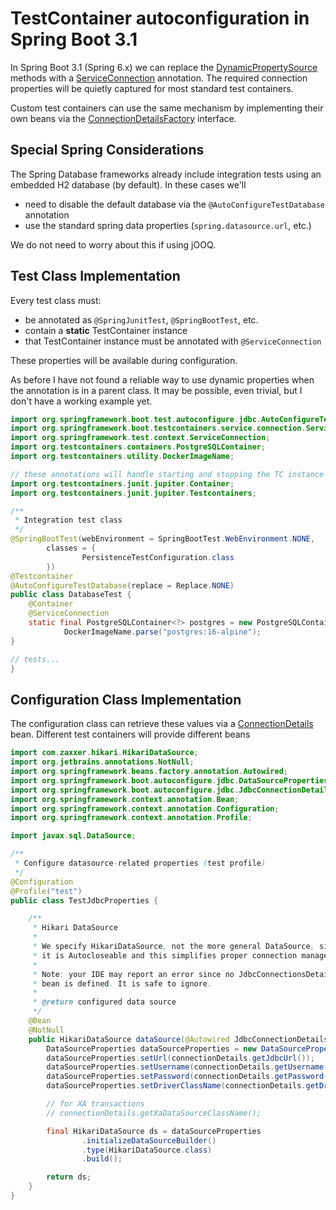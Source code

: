 # TestContainer autoconfiguration in Spring Boot 3.1

In Spring Boot 3.1 (Spring 6.x) we can replace the
[DynamicPropertySource](https://docs.spring.io/spring-framework/docs/current/javadoc-api/org/springframework/test/context/DynamicPropertySource.html)
methods with a
[ServiceConnection](https://docs.spring.io/spring-boot/api/java/org/springframework/boot/testcontainers/service/connection/ServiceConnection.html)
annotation. The required connection properties will be quietly captured for most
standard test containers.

Custom test containers can use the same mechanism by implementing their own beans
via the
[ConnectionDetailsFactory](https://docs.spring.io/spring-boot/api/java/org/springframework/boot/autoconfigure/service/connection/ConnectionDetailsFactory.html)
interface.

## Special Spring Considerations

The Spring Database frameworks already include integration tests using an embedded H2 database
(by default). In these cases we'll

- need to disable the default database via the `@AutoConfigureTestDatabase` annotation
- use the standard spring data properties (`spring.datasource.url`, etc.)

We do not need to worry about this if using jOOQ.

## Test Class Implementation

Every test class must:

- be annotated as `@SpringJunitTest`, `@SpringBootTest`, etc.
- contain a __static__ TestContainer instance
- that TestContainer instance must be annotated with `@ServiceConnection`

These properties will be available during configuration.

As before I have not found a reliable way to use dynamic properties when the annotation
is in a parent class. It may be possible, even trivial, but I don't have a working
example yet.

```java
import org.springframework.boot.test.autoconfigure.jdbc.AutoConfigureTestDatabase;
import org.springframework.boot.testcontainers.service.connection.ServiceConnection;
import org.springframework.test.context.ServiceConnection;
import org.testcontainers.containers.PostgreSQLContainer;
import org.testcontainers.utility.DockerImageName;

// these annotations will handle starting and stopping the TC instance
import org.testcontainers.junit.jupiter.Container;
import org.testcontainers.junit.jupiter.Testcontainers;

/**
 * Integration test class
 */
@SpringBootTest(webEnvironment = SpringBootTest.WebEnvironment.NONE,
        classes = {
                PersistenceTestConfiguration.class
        })
@Testcontainer
@AutoConfigureTestDatabase(replace = Replace.NONE)
public class DatabaseTest {
    @Container
    @ServiceConnection
    static final PostgreSQLContainer<?> postgres = new PostgreSQLContainer<>(
            DockerImageName.parse("postgres:16-alpine");
}

// tests...
}
```

## Configuration Class Implementation

The configuration class can retrieve these values via a
[ConnectionDetails](https://docs.spring.io/spring-boot/api/java/org/springframework/boot/autoconfigure/service/connection/ConnectionDetails.html)
bean. Different test containers will provide different beans

```java
import com.zaxxer.hikari.HikariDataSource;
import org.jetbrains.annotations.NotNull;
import org.springframework.beans.factory.annotation.Autowired;
import org.springframework.boot.autoconfigure.jdbc.DataSourceProperties;
import org.springframework.boot.autoconfigure.jdbc.JdbcConnectionDetails;
import org.springframework.context.annotation.Bean;
import org.springframework.context.annotation.Configuration;
import org.springframework.context.annotation.Profile;

import javax.sql.DataSource;

/**
 * Configure datasource-related properties (test profile)
 */
@Configuration
@Profile("test")
public class TestJdbcProperties {

    /**
     * Hikari DataSource
     *
     * We specify HikariDataSource, not the more general DataSource, since
     * it is Autocloseable and this simplifies proper connection management.
     *
     * Note: your IDE may report an error since no JdbcConnectionsDetails
     * bean is defined. It is safe to ignore.
     *
     * @return configured data source
     */
    @Bean
    @NotNull
    public HikariDataSource dataSource(@Autowired JdbcConnectionDetails connectionDetails) {
        DataSourceProperties dataSourceProperties = new DataSourceProperties();
        dataSourceProperties.setUrl(connectionDetails.getJdbcUrl());
        dataSourceProperties.setUsername(connectionDetails.getUsername());
        dataSourceProperties.setPassword(connectionDetails.getPassword());
        dataSourceProperties.setDriverClassName(connectionDetails.getDriverClassName());

        // for XA transactions
        // connectionDetails.getXaDataSourceClassName();

        final HikariDataSource ds = dataSourceProperties
                .initializeDataSourceBuilder()
                .type(HikariDataSource.class)
                .build();

        return ds;
    }
}
```
